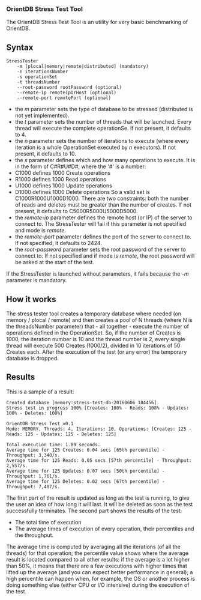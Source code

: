 ### OrientDB Stress Test Tool ###
The OrientDB Stress Test Tool is an utility for very basic benchmarking of OrientDB.

## Syntax
	StressTester
		-m [plocal|memory|remote|distributed] (mandatory)
		-n iterationsNumber
		-s operationSet
		-t threadsNumber
		--root-password rootPassword (optional)
		--remote-ip remoteIpOrHost (optional)
		--remote-port remotePort (optional)

* the _m_ parameter sets the type of database to be stressed (distributed is not yet implemented).
* the _t_ parameter sets the number of threads that will be launched. Every thread will execute the complete operationSe. If not present, it defaults to 4.
* the _n_ parameter sets the number of iterations to execute (where every iteration is a whole OperationSet executed by _n_ executors). If not present, it defaults to 10.
* the _s_ parameter defines which and how many operations to execute. It is in the form of C#R#U#D#, where the '#' is a number:
 * C1000 defines 1000 Create operations
 * R1000 defines 1000 Read operations
 * U1000 defines 1000 Update operations
 * D1000 defines 1000 Delete operations
So a valid set is C1000R1000U1000D1000. 
There are two constraints: both the number of reads and deletes must be greater than the number of creates. 
If not present, it defaults to C5000R5000U5000D5000.
* the _remote-ip_ parameter defines the remote host (or IP) of the server to connect to. The StressTester will fail if this parameter is not specified and mode is _remote_.
* the _remote-port_ parameter defines the port of the server to connect to. If not specified, it defaults to 2424.
* the _root-password_ parameter sets the root password of the server to connect to. If not specified and if mode is _remote_, the root password will be asked at the start of the test.


If the StressTester is launched without parameters, it fails because the _-m_ parameter is mandatory.

## How it works
The stress tester tool creates a temporary database where needed (on memory / plocal / remote) and then creates a pool of N threads (where N is the threadsNumber parameter) that - all together - execute the number of operations defined in the OperationSet.
So, if the number of Creates is 1000, the iteration number is 10 and the thread number is 2, every single thread will execute 500 Creates (1000/2), divided in 10 iterations of 50 Creates each.
After the execution of the test (or any error) the temporary database is dropped.

## Results
This is a sample of a result:

	Created database [memory:stress-test-db-20160606_184456].
	Stress test in progress 100% [Creates: 100% - Reads: 100% - Updates: 100% - Deletes: 100%]

    OrientDB Stress Test v0.1
    Mode: MEMORY, Threads: 4, Iterations: 10, Operations: [Creates: 125 - Reads: 125 - Updates: 125 - Deletes: 125]

    Total execution time: 1.89 seconds.
    Average time for 125 Creates: 0.04 secs [65th percentile] - Throughput: 3,340/s.
    Average time for 125 Reads: 0.05 secs [57th percentile] - Throughput: 2,557/s.
    Average time for 125 Updates: 0.07 secs [50th percentile] - Throughput: 1,761/s.
    Average time for 125 Deletes: 0.02 secs [67th percentile] - Throughput: 7,407/s.

The first part of the result is updated as long as the test is running, to give the user an idea of how long it will last. It will be deleted as soon as the test successfully terminates.
The second part shows the results of the test:
* The total time of execution
* The average times of execution of every operation, their percentiles and the throughput.


The average time is computed by averaging all the iterations (of all the threads) for that operation; the percentile value shows where the average result is located compared to all other results: if the average is a lot higher than 50%, it means that there are a few executions with higher times that lifted up the average (and you can expect better performance in general); a high percentile can happen when, for example, the OS or another process is doing something else (either CPU or I/O intensive) during the execution of the test.
